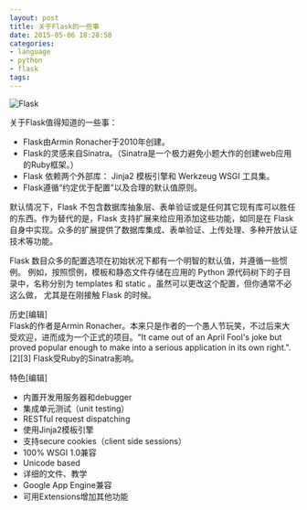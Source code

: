 ```yaml
---
layout: post
title: 关于Flask的一些事
date: 2015-05-06 18:28:58
categories:
- language
- python
- flask
tags:
---
```


![Flask](http://dormousehole.readthedocs.org/en/latest/_images/logo-full.png)

关于Flask值得知道的一些事：  
- Flask由Armin Ronacher于2010年创建。  
- Flask的灵感来自Sinatra。（Sinatra是一个极力避免小题大作的创建web应用的Ruby框架。）  
- Flask 依赖两个外部库： Jinja2 模板引擎和 Werkzeug WSGI 工具集。  
- Flask遵循“约定优于配置”以及合理的默认值原则。  

默认情况下，Flask 不包含数据库抽象层、表单验证或是任何其它现有库可以胜任的东西。作为替代的是，Flask 支持扩展来给应用添加这些功能，如同是在 Flask 自身中实现。众多的扩展提供了数据库集成、表单验证、上传处理、多种开放认证技术等功能。  

Flask 数目众多的配置选项在初始状况下都有一个明智的默认值，并遵循一些惯例。 例如，按照惯例，模板和静态文件存储在应用的 Python 源代码树下的子目录中，名称分别为 templates 和 static 。虽然可以更改这个配置，但你通常不必这么做， 尤其是在刚接触 Flask 的时候。  


历史[编辑]  
Flask的作者是Armin Ronacher。本来只是作者的一个愚人节玩笑，不过后来大受欢迎，进而成为一个正式的项目。"It came out of an April Fool's joke but proved popular enough to make into a serious application in its own right.".[2][3] Flask受Ruby的Sinatra影响。  

特色[编辑]  
* 内置开发用服务器和debugger  
* 集成单元测试（unit testing）  
* RESTful request dispatching  
* 使用Jinja2模板引擎  
* 支持secure cookies（client side sessions）  
* 100% WSGI 1.0兼容  
* Unicode based  
* 详细的文件、教学  
* Google App Engine兼容  
* 可用Extensions增加其他功能  
